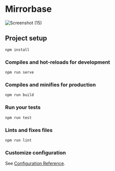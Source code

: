 # Mirrorbase
![Screenshot (15)](https://user-images.githubusercontent.com/31861172/80076568-054a3b80-856a-11ea-9e6a-7ab800630c3f.png)


## Project setup
```
npm install
```

### Compiles and hot-reloads for development
```
npm run serve
```

### Compiles and minifies for production
```
npm run build
```

### Run your tests
```
npm run test
```

### Lints and fixes files
```
npm run lint
```

### Customize configuration
See [Configuration Reference](https://cli.vuejs.org/config/).
